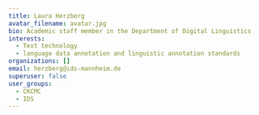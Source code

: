 ```yaml
---
title: Laura Herzberg
avatar_filename: avatar.jpg
bio: Academic staff member in the Department of Digital Linguistics
interests:
  - Text technology
  - language data annotation and linguistic annotation standards
organizations: []
email: herzberg@ids-mannheim.de
superuser: false
user_groups:
  - CKCMC
  - IDS
---
```

